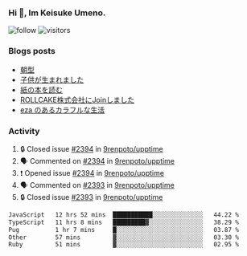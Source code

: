 ### Hi 👋, Im Keisuke Umeno.

<!--
**9renpoto/9renpoto** is a ✨ _special_ ✨ repository because its `README.md` (this file) appears on your GitHub profile.

Here are some ideas to get you started:

- 🔭 I’m currently working on ...
- 🌱 I’m currently learning ...
- 👯 I’m looking to collaborate on ...
- 🤔 I’m looking for help with ...
- 💬 Ask me about ...
- 📫 How to reach me: ...
- 😄 Pronouns: ...
- ⚡ Fun fact: ...
-->

![follow](https://img.shields.io/github/followers/9renpoto?label=Follow&style=social)
![visitors](https://komarev.com/ghpvc/?username=9renpoto&label=Profile%20views&color=0e75b6&style=flat)

### Blogs posts

<!-- BLOG-POST-LIST:START -->
- [朝型](https://9renpoto.win/entry/2024/05/29/im-an-early)
- [子供が生まれました](https://9renpoto.win/entry/2024/04/18/hello-world)
- [紙の本を読む](https://9renpoto.win/entry/2024/02/25/reading-papar-book)
- [ROLLCAKE株式会社にJoinしました](https://9renpoto.win/entry/2024/02/11/join)
- [eza のあるカラフルな生活](https://9renpoto.win/entry/2024/02/01/eza)
<!-- BLOG-POST-LIST:END -->

### Activity

<!--START_SECTION:activity-->
1. 🔒 Closed issue [#2394](https://github.com/9renpoto/upptime/issues/2394) in [9renpoto/upptime](https://github.com/9renpoto/upptime)
2. 🗣 Commented on [#2394](https://github.com/9renpoto/upptime/issues/2394#issuecomment-2182541453) in [9renpoto/upptime](https://github.com/9renpoto/upptime)
3. ❗ Opened issue [#2394](https://github.com/9renpoto/upptime/issues/2394) in [9renpoto/upptime](https://github.com/9renpoto/upptime)
4. 🗣 Commented on [#2393](https://github.com/9renpoto/upptime/issues/2393#issuecomment-2182485701) in [9renpoto/upptime](https://github.com/9renpoto/upptime)
5. 🔒 Closed issue [#2393](https://github.com/9renpoto/upptime/issues/2393) in [9renpoto/upptime](https://github.com/9renpoto/upptime)
<!--END_SECTION:activity-->

<!--START_SECTION:waka-->

```txt
JavaScript   12 hrs 52 mins  ███████████░░░░░░░░░░░░░░   44.22 %
TypeScript   11 hrs 8 mins   █████████▓░░░░░░░░░░░░░░░   38.29 %
Pug          1 hr 7 mins     █░░░░░░░░░░░░░░░░░░░░░░░░   03.87 %
Other        57 mins         ▓░░░░░░░░░░░░░░░░░░░░░░░░   03.30 %
Ruby         51 mins         ▓░░░░░░░░░░░░░░░░░░░░░░░░   02.95 %
```

<!--END_SECTION:waka-->
